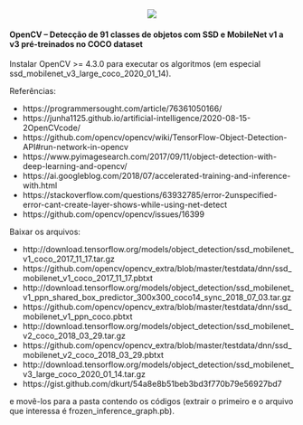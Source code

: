 <div style="text-align:center"><a href="https://www.youtube.com/watch?v=VEq__AZqtCs"><img src="https://i.imgur.com/T1zhukc.jpg"/></a></div>

<h4>OpenCV – Detecção de 91 classes de objetos com SSD e MobileNet v1 a v3 pré-treinados no COCO dataset</h4>

<p>Instalar OpenCV >= 4.3.0 para executar os algoritmos (em especial ssd_mobilenet_v3_large_coco_2020_01_14). </p>

<p>Referências: </p>

<ul>
<li>https://programmersought.com/article/76361050166/</li>
<li>https://junha1125.github.io/artificial-intelligence/2020-08-15-2OpenCVcode/</li>
<li>https://github.com/opencv/opencv/wiki/TensorFlow-Object-Detection-API#run-network-in-opencv</li>
<li>https://www.pyimagesearch.com/2017/09/11/object-detection-with-deep-learning-and-opencv/</li>
<li>https://ai.googleblog.com/2018/07/accelerated-training-and-inference-with.html</li>
<li>https://stackoverflow.com/questions/63932785/error-2unspecified-error-cant-create-layer-shows-while-using-net-detect</li>
<li>https://github.com/opencv/opencv/issues/16399</li>
</ul>


<p>Baixar os arquivos: </p>

<ul>
<li>http://download.tensorflow.org/models/object_detection/ssd_mobilenet_v1_coco_2017_11_17.tar.gz</li>
<li>https://github.com/opencv/opencv_extra/blob/master/testdata/dnn/ssd_mobilenet_v1_coco_2017_11_17.pbtxt</li>
<li>http://download.tensorflow.org/models/object_detection/ssd_mobilenet_v1_ppn_shared_box_predictor_300x300_coco14_sync_2018_07_03.tar.gz</li>
<li>https://github.com/opencv/opencv_extra/blob/master/testdata/dnn/ssd_mobilenet_v1_ppn_coco.pbtxt</li>
<li>http://download.tensorflow.org/models/object_detection/ssd_mobilenet_v2_coco_2018_03_29.tar.gz</li>
<li>https://github.com/opencv/opencv_extra/blob/master/testdata/dnn/ssd_mobilenet_v2_coco_2018_03_29.pbtxt</li>
<li>http://download.tensorflow.org/models/object_detection/ssd_mobilenet_v3_large_coco_2020_01_14.tar.gz</li>
<li>https://gist.github.com/dkurt/54a8e8b51beb3bd3f770b79e56927bd7</li>
</ul>

<p>e movê-los para a pasta contendo os códigos (extrair o primeiro e o arquivo que interessa é frozen_inference_graph.pb).</p>


